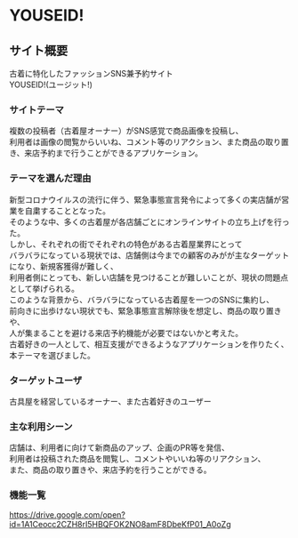 # YOUSEID!

## サイト概要
古着に特化したファッションSNS兼予約サイト<br>
YOUSEID!(ユージット!)

### サイトテーマ
複数の投稿者（古着屋オーナー）がSNS感覚で商品画像を投稿し、<br>
利用者は画像の閲覧からいいね、コメント等のリアクション、また商品の取り置き、来店予約まで行うことができるアプリケーション。

### テーマを選んだ理由
新型コロナウイルスの流行に伴う、緊急事態宣言発令によって多くの実店舗が営業を自粛することとなった。<br>
そのような中、多くの古着屋が各店舗ごとにオンラインサイトの立ち上げを行った。<br>
しかし、それぞれの街でそれぞれの特色がある古着屋業界にとって<br>
バラバラになっている現状では、店舗側は今までの顧客のみがが主なターゲットになり、新規客獲得が難しく、<br>
利用者側にとっても、新しい店舗を見つけることが難しいことが、現状の問題点として挙げられる。<br>
このような背景から、バラバラになっている古着屋を一つのSNSに集約し、　<br>
前向きに出歩けない現状でも、緊急事態宣言解除後を想定し、商品の取り置きや、<br>
人が集まることを避ける来店予約機能が必要ではないかと考えた。<br>
古着好きの一人として、相互支援ができるようなアプリケーションを作りたく、本テーマを選びました。

### ターゲットユーザ
古具屋を経営しているオーナー、また古着好きのユーザー

### 主な利用シーン
店舗は、利用者に向けて新商品のアップ、企画のPR等を発信、<br>
利用者は投稿された商品を閲覧し、コメントやいいね等のリアクション、<br>
また、商品の取り置きや、来店予約を行うことができる。

### 機能一覧
<https://drive.google.com/open?id=1A1Ceocc2CZH8rI5HBQFOK2NO8amF8DbeKfP01_A0oZg>
